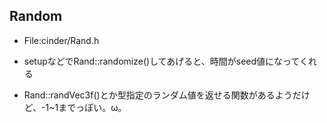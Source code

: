 ## Random

- File:cinder/Rand.h

- setupなどでRand::randomize()してあげると、時間がseed値になってくれる

- Rand::randVec3f()とか型指定のランダム値を返せる関数があるようだけど、-1~1までっぽい。ω。